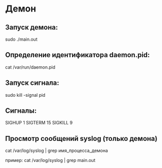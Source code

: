 # Демон

## Запуск демона:
sudo ./main.out

## Определение идентификатора daemon.pid: 
cat /var/run/daemon.pid

## Запуск сигнала:
sudo kill -signal pid

## Сигналы:
SIGHUP 1
SIGTERM 15 
SIGKILL 9

## Просмотр сообщений syslog (только демона)
cat /var/log/syslog | grep имя_процесса_демона

пример: cat /var/log/syslog | grep main.out